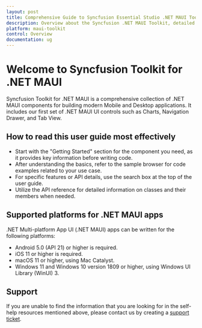 ```yaml
---
layout: post
title: Comprehensive Guide to Syncfusion Essential Studio .NET MAUI Toolkit
description: Overview about the Syncfusion .NET MAUI Toolkit, detailed steps on how to read the user guide effectively, and supported platforms
platform: maui-toolkit
control: Overview
documentation: ug
---
```


# Welcome to Syncfusion Toolkit for .NET MAUI

Syncfusion Toolkit for .NET MAUI is a comprehensive collection of .NET MAUI components for building modern Mobile and Desktop applications. It includes our first set of .NET MAUI UI controls such as Charts, Navigation Drawer, and Tab View.

## How to read this user guide most effectively

* Start with the "Getting Started" section for the component you need, as it provides key information before writing code.
* After understanding the basics, refer to the sample browser for code examples related to your use case.
* For specific features or API details, use the search box at the top of the user guide.
* Utilize the API reference for detailed information on classes and their members when needed.

## Supported platforms for .NET MAUI apps

.NET Multi-platform App UI (.NET MAUI) apps can be written for the following platforms:

* Android 5.0 (API 21) or higher is required.
* iOS 11 or higher is required.
* macOS 11 or higher, using Mac Catalyst.
* Windows 11 and Windows 10 version 1809 or higher, using Windows UI Library (WinUI) 3.

## Support

If you are unable to find the information that you are looking for in the self-help resources mentioned above, please contact us by creating a [support ticket](https://mauitoolkit.syncfusion.com/create).
